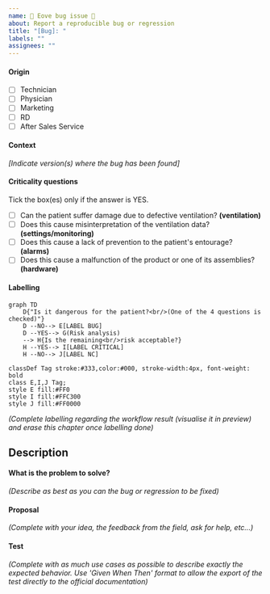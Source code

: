 ```yaml
---
name: 🐛 Eove bug issue 🐛
about: Report a reproducible bug or regression
title: "[Bug]: "
labels: ""
assignees: ""
---
```


#### Origin

- [ ] Technician
- [ ] Physician
- [ ] Marketing
- [ ] RD
- [ ] After Sales Service

#### Context

_[Indicate version(s) where the bug has been found]_

#### Criticality questions

Tick the box(es) only if the answer is YES.

- [ ] Can the patient suffer damage due to defective ventilation? **(ventilation)**
- [ ] Does this cause misinterpretation of the ventilation data? **(settings/monitoring)**
- [ ] Does this cause a lack of prevention to the patient's entourage? **(alarms)**
- [ ] Does this cause a malfunction of the product or one of its assemblies? **(hardware)**

#### Labelling

```mermaid
graph TD
    D{"Is it dangerous for the patient?<br/>(One of the 4 questions is checked)"}
    D --NO--> E[LABEL BUG]
    D --YES--> G(Risk analysis)
    --> H{Is the remaining<br/>risk acceptable?}
    H --YES--> I[LABEL CRITICAL]
    H --NO--> J[LABEL NC]

classDef Tag stroke:#333,color:#000, stroke-width:4px, font-weight: bold
class E,I,J Tag;
style E fill:#FF0
style I fill:#FFC300
style J fill:#FF0000
```

_(Complete labelling regarding the workflow result (visualise it in preview) and erase this chapter once labelling done)_

## Description

#### What is the problem to solve?

_(Describe as best as you can the bug or regression to be fixed)_

#### Proposal

_(Complete with your idea, the feedback from the field, ask for help, etc...)_

#### Test

_(Complete with as much use cases as possible to describe exactly the expected behavior. Use 'Given When Then' format to allow the export of the test directly to the official documentation)_
